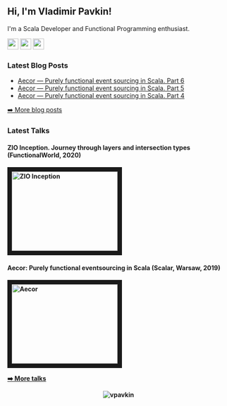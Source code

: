 <h2>Hi, I'm Vladimir Pavkin!</h2>
<p>I'm a Scala Developer and Functional Programming enthusiast.</p>
<p>
<a href="https://www.twitter.com/vlpavkin"><img src="https://img.shields.io/badge/twitter-%231DA1F2.svg?&style=for-the-badge&logo=twitter&logoColor=white" height=25></a>
<a href="https://www.linkedin.com/in/pavkin"><img src="https://img.shields.io/badge/linkedin-%230077B5.svg?&style=for-the-badge&logo=linkedin&logoColor=white" height=25></a>
<a href="https://www.pavkin.ru"><img src="https://img.shields.io/badge/blog-%23001122.svg?style=for-the-badge&logo=sublime-text" height=25></a>
</p>
<h3>Latest Blog Posts</h3>
  <ul>
    <li><a href="https://pavkin.ru/aecor-part-6"/>Aecor — Purely functional event sourcing in Scala. Part 6</a></li>
    <li><a href="https://pavkin.ru/aecor-part-5"/>Aecor — Purely functional event sourcing in Scala. Part 5</a></li>
    <li><a href="https://pavkin.ru/aecor-part-4"/>Aecor — Purely functional event sourcing in Scala. Part 4</a></li>
  </ul>
<p><a href="https://www.pavkin.ru">➡️ More blog posts</a></p>

<h3>Latest Talks</h3>

<h4>ZIO Inception. Journey through layers and intersection types (FunctionalWorld, 2020) <h4/>
<p>
<a href="http://www.youtube.com/watch?feature=player_embedded&v=vNQFlq1SvaE
" target="_blank"><img src="http://img.youtube.com/vi/vNQFlq1SvaE/0.jpg" 
alt="ZIO Inception" width="240" height="180" border="10" /></a>
</p>

<h4>Aecor: Purely functional eventsourcing in Scala (Scalar, Warsaw, 2019) <h4/>
<p>
<a href="http://www.youtube.com/watch?feature=player_embedded&v=KNxAI8612JI
" target="_blank"><img src="http://img.youtube.com/vi/KNxAI8612JI/0.jpg" 
alt="Aecor" width="240" height="180" border="10" /></a>
</p>

<p><a href="https://www.pavkin.ru/talks">➡️ More talks</a></p>

<p align="center"> <img src="https://github-readme-stats.vercel.app/api?username=vpavkin&show_icons=true&title_color=fff&icon_color=79ff97&text_color=9f9f9f&bg_color=151515" alt="vpavkin" /> </p>
